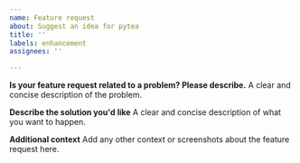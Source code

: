 ```yaml
---
name: Feature request
about: Suggest an idea for pytea
title: ''
labels: enhancement
assignees: ''

---
```


**Is your feature request related to a problem? Please describe.**
A clear and concise description of the problem.

**Describe the solution you'd like**
A clear and concise description of what you want to happen.

**Additional context**
Add any other context or screenshots about the feature request here.
